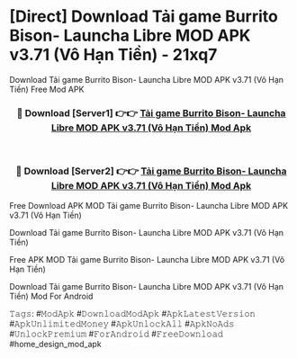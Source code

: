 # [Direct] Download Tải game Burrito Bison- Launcha Libre MOD APK v3.71 (Vô Hạn Tiền) - 21xq7
Download Tải game Burrito Bison- Launcha Libre MOD APK v3.71 (Vô Hạn Tiền) Free Mod APK

<div align="center">
<h3>🔴 Download [Server1] 👉👉 <a href="https://apk-comot.site?title=Tải_game_Burrito_Bison-_Launcha_Libre_MOD_APK_v3.71_(Vô_Hạn_Tiền)">Tải game Burrito Bison- Launcha Libre MOD APK v3.71 (Vô Hạn Tiền) Mod Apk</a></h3><br>

<h3>🔴 Download [Server2] 👉👉 <a href="https://apk-comot.site?title=Tải_game_Burrito_Bison-_Launcha_Libre_MOD_APK_v3.71_(Vô_Hạn_Tiền)">Tải game Burrito Bison- Launcha Libre MOD APK v3.71 (Vô Hạn Tiền) Mod Apk</a></h3>
</div>


Free Download APK MOD Tải game Burrito Bison- Launcha Libre MOD APK v3.71 (Vô Hạn Tiền)

Download Tải game Burrito Bison- Launcha Libre MOD APK v3.71 (Vô Hạn Tiền) 

Free APK MOD Tải game Burrito Bison- Launcha Libre MOD APK v3.71 (Vô Hạn Tiền) 

Download Tải game Burrito Bison- Launcha Libre MOD APK v3.71 (Vô Hạn Tiền) Mod For Android

𝚃𝚊𝚐𝚜: #𝙼𝚘𝚍𝙰𝚙𝚔 #𝙳𝚘𝚠𝚗𝚕𝚘𝚊𝚍𝙼𝚘𝚍𝙰𝚙𝚔 #𝙰𝚙𝚔𝙻𝚊𝚝𝚎𝚜𝚝𝚅𝚎𝚛𝚜𝚒𝚘𝚗 #𝙰𝚙𝚔𝚄𝚗𝚕𝚒𝚖𝚒𝚝𝚎𝚍𝙼𝚘𝚗𝚎𝚢 #𝙰𝚙𝚔𝚄𝚗𝚕𝚘𝚌𝚔𝙰𝚕𝚕 #𝙰𝚙𝚔𝙽𝚘𝙰𝚍𝚜 #𝚄𝚗𝚕𝚘𝚌𝚔𝙿𝚛𝚎𝚖𝚒𝚞𝚖 #𝙵𝚘𝚛𝙰𝚗𝚍𝚛𝚘𝚒𝚍 #𝙵𝚛𝚎𝚎𝙳𝚘𝚠𝚗𝚕𝚘𝚊𝚍 #home_design_mod_apk